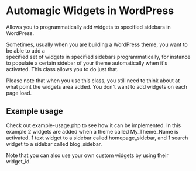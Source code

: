 Automagic Widgets in WordPress
==============================

Allows you to programmatically add widgets to specified sidebars in WordPress.

Sometimes, usually when you are building a WordPress theme, you want to be able to add a  
specified set of widgets in specified sidebars programmatically,
for instance to populate a certain sidebar of your theme automatically when it's activated.
This class allows you to do just that.

Please note that when you use this class, you still need to think about at what point the widgets
area added. You don't want to add widgets on each page load.

## Example usage
Check out example-usage.php to see how it can be implemented. In this example 2 widgets are added 
when a theme called My_Theme_Name is activated. 1 text widget to a sidebar called homepage_sidebar,
and 1 search widget to a sidebar called blog_sidebar.

Note that you can also use your own custom widgets by using their widget_id.